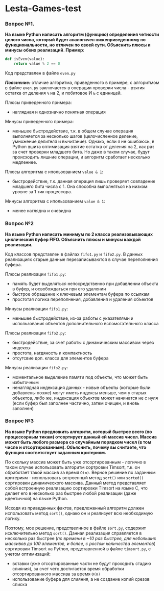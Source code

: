 # Lesta-Games-test

### Вопрос №1.
**На языке Python написать алгоритм (функцию) определения четности целого числа, который будет аналогичен нижеприведенному по функциональности, но отличен по своей сути. Объяснить плюсы и минусы обеих реализаций. Пример:** 
```python
def isEven(value):
	return value % 2 == 0
```

Код представлен в файле `even.py`

***Пояснение:*** отличие алгоритма, приведенного в примере, с алгоритмом в файле `even.py` заключается в операции проверки числа - взятия остатка от деления `%` на 2, и побитовое И `&` с единицей.

Плюсы приведенного примера:
- наглядная и однозначно понятная операция

Минусы приведенного примера:
- меньшее быстродействие, т.к. в общем случае операция выполняется за несколько шагов (целочисленное деление, умножение делителя и вычитание). Однако, если я не ошибаюсь, в Python вшита оптимизация взятие остатка от деления на 2, как раз за счет проверки младшего бита. Но даже в таком случае, будут происходить лишние операции, и алгоритм сработает несколько медленнее.

Плюсы алгоритма с ипользованием `value & 1`:
- быстродействие, т.к. данная операция лишь проверяет совпадение младшего бита числа с 1. Она способна выполняться на низком уровне за 1 тик процессора.

Минусы алгоритма с ипользованием `value & 1`:
- менее наглядна и очевидна

### Вопрос №2
**На языке Python написать минимум по 2 класса реализовывающих циклический буфер FIFO. Объяснить плюсы и минусы каждой реализации.**

Код классов представлен в файлах `fifo1.py` и `fifo2.py`. В данных реализациях старые данные перезаписываются в случае переполнения буфера.

Плюсы реализации `fifo1.py`:
- память будет выделяться непосредственно при добавлении объекта в буфер, и освобождаться при его удалении
- быстрое обращение к ключевым элементам буфера по ссылкам
- простотая логика переполнения, добавления и удаления объектов

Минусы реализации `fifo1.py`:
- меньшее быстродействие, из-за работы с указателями и использования объектов дополнительного вспомогательного класса

Плюсы реализации `fifo2.py`:
- быстродействие, за счет работы с динамическим массивом через индексы
- простота, нагдяность и компактность
- отсутсвие доп. класса для элементов буфера

Минусы реализации `fifo2.py`:
- моментальное выделение памяти под объекты, что может быть избыточным
- ненаглядная индексация данных - новые объекты (которые были добавлены позже) могут иметь индексы меньше, чем у старых объектов, либо же, индексация объектов может начинатся не с нуля (если буфер был заполнен частично, затем очищен, и вновь заполнен)

### Вопрос №3
**На языке Python предложить алгоритм, который быстрее всего (по процессорным тикам) отсортирует данный ей массив чисел. Массив может быть любого размера со случайным порядком чисел (в том числе и отсортированным). Объяснить, почему вы считаете, что функция соответствует заданным критериям.**

По скольку массив может быть уже отсортированным - логично в таком случае использовать алгоритм сортровки Timsort, т.к. он обработает такой массив за время `O(n)`. 
Верное решение по заданным критериям - использовать встроенный метод `sort()` или `sorted()` сортировки динамического массива. Данный метод представляет собой встроенную реализацию сортировки Timsort на языке C, что делает его в несколько раз быстрее любой реализации (даже идентичной) на языке Python.

Исходя из приведенных фактов, предложенный алгоритм должен использовать метод `sort()`, однако он и реализует всю необходимую логику.

Поэтому, мое решение, предствелнное в файле `sort.py`, содержит исключительно метод `sort()`. Данная реализация справляется в несколько раз быстрее (*по времени в ~10 раз быстрее, для небольших массивов до 100 элементов, и более, с ростом количества элементов*) сортировки Timsort на Python, представленной в файле `timsort.py`, с учетом оптимизаций: 
- вставки (уже отсортированные части не будут проходить стадию слияния), за счет чего достигается время обработки отсортированного массива за время `O(n)`
- использование буфера для слияния, а не создание копий срезов списка

